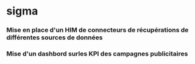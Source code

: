 # sigma
### Mise en place d'un HIM de  connecteurs de récupérations de différentes sources de données
### Mise d'un dashbord surles KPI des campagnes publicitaires
